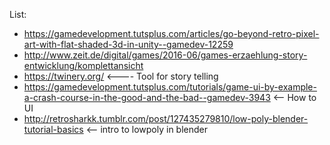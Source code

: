 List:
* https://gamedevelopment.tutsplus.com/articles/go-beyond-retro-pixel-art-with-flat-shaded-3d-in-unity--gamedev-12259
* http://www.zeit.de/digital/games/2016-06/games-erzaehlung-story-entwicklung/komplettansicht
* https://twinery.org/ <---- Tool for story telling
* https://gamedevelopment.tutsplus.com/tutorials/game-ui-by-example-a-crash-course-in-the-good-and-the-bad--gamedev-3943 <-- How to UI
* http://retrosharkk.tumblr.com/post/127435279810/low-poly-blender-tutorial-basics <-- intro to lowpoly in blender 